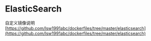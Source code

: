 # ElasticSearch

自定义镜像说明 [https://github.com/lsw1991abc/dockerfiles/tree/master/elasticsearch](https://github.com/lsw1991abc/dockerfiles/tree/master/elasticsearch)
